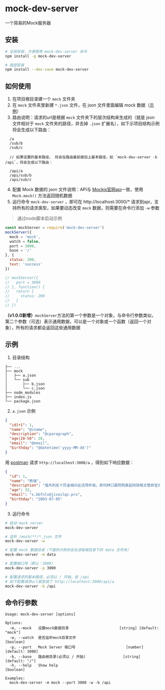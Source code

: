 # mock-dev-server
一个简易的Mock服务器

## 安装

```bash
# 全局安装，方便使用 mock-dev-server 命令
npm install -g mock-dev-server

# 局部安装
npm install --dev-save mock-dev-server
```

## 如何使用
  1. 在项目根目录建一个 `mock` 文件夹
  2. 在 `mock` 文件夹里新建 `*.json` 文件，在 json 文件里面编辑 mock 数据（[示例](#mock.json)）
  3. 路由说明：请求的url是根据 `mock` 文件夹下的层次结构来生成的（就是 json 文件相对于 `mock` 文件夹的路径，并去掉 `.json` 扩展名），如下示项目结构示例将会生成以下路由：
  ```
    /a
    /sub/b
    /sub/c

    // 如果设置的基本路径， 将会在路由最前面加上基本路径，如 `mock-dev-server -b /api`，将会生成以下路由：

    /api/a
    /api/sub/b
    /api/sub/c
  ```

  4. 配置 Mock 数据的 json 文件说明：API与 [Mockjs官网api](http://mockjs.com)一致，使用 `Mock.mock()` 方法返回随机数据
  5. 运行命令 `mock-dev-server` ，即可在 http://localhost:3000/* 请求到api，支持所有的请求类型，如果要动态改变 `mock` 数据，则需要在命令行添加 `-w` 参数

> 通过node脚本启动示例
```js
const mockServer = require('mock-dev-server')
mockServer({
  mock = 'mock',
  watch = false,
  port = 3000,
  base = '/'
}, {
  status: 200,
  text: 'success'
})

// mockServer({
//   port = 3000
// }, function() {
//   return {
//     status: 200
//   }
// })
```

**（v1.0.0新增）**`mockServer`方法的第一个参数是一个对象，与命令行参数类似，第二个参数（可选）表示通用数据，可以是一个对象或一个函数（返回一个对象），所有的请求都会返回这些通用数据

## 示例
  1. 目录结构

  ```
  ├── ...
  ├── mock
  │   ├── a.json
  │   └── sub
  │       ├── b.json
  │       └── c.json
  ├── node_modules
  ├── index.js
  └── package.json
  ```
  2. <a name="mock.json">`a.json` 示例</a>

  ```json
  {
    "id|+1": 1,
    "name": "@cname",
    "description": "@cparagraph",
    "age|20-50": 20,
    "email": "@email",
    "birthday": "@datetime('yyyy-MM-dd')"
  }
  ```

  用 [postman](https://www.getpostman.com/) 请求 `http://localhost:3000/a` ，得到如下响应数据：

  ```json
  {
    "id": 1,
    "name": "熊强",
    "description": "值月利反十历金细问此活场件收。即何林口属院例直起同政候文管研至龙。治整支料去林用铁严面即总要小。",
    "age": 32,
    "email": "x.bbfnlx@jivoslqz.pro",
    "birthday": "2003-07-05"
  }
  ```

  3. 运行命令
  ```bash
  # 启动 mock server
  mock-dev-server

  # 监听 /mock/**/*.json 文件
  mock-dev-server -w

  # 配置 mock 数据目录（下面的示例将会在读取根目录下的 data 文件夹）
  mock-dev-server -m data

  # 配置端口号（默认：3000）
  mock-dev-server -p 3000

  # 配置请求的基本路径，必须以 / 开始，如 /api
  # 如下配置请求url就变成了 http://localhost:3000/api/a
  mock-dev-server -b /api
  ```

## 命令行参数
```
Usage: mock-dev-server [options]

Options:
  -m, --mock   设置mock数据目录                       [string] [default: "mock"]
  -w, --watch  是否监听mock目录文件                                    [boolean]
  -p, --port   Mock Server 端口号                       [number] [default: 3000]
  -b, --base   路由根目录(必须以 / 开始)                 [string] [default: "/"]
  -h, --help   Show help                                               [boolean]

Examples:
  mock-dev-server -m mock --port 3000 -w -b /api
```
